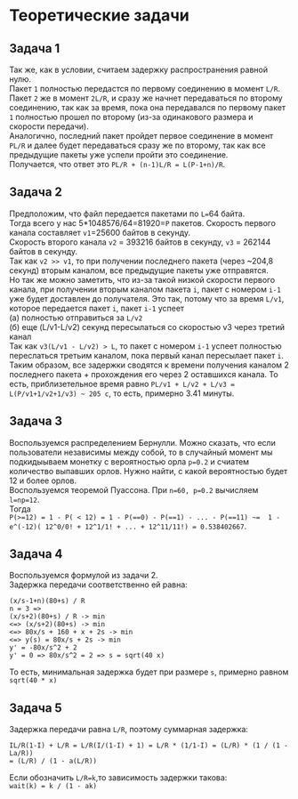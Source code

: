 # Теоретические задачи

## Задача 1
Так же, как в условии, считаем задержку распространения равной нулю.  
Пакет `1` полностью передастся по первому соединению в момент `L/R`. Пакет `2` же в момент `2L/R`, и сразу же начнет передаваться по второму соединению, так как за время, пока она передавался по первому пакет `1` полностью прошел по второму (из-за одинакового размера и скорости передачи).  
Аналогично, последний пакет пройдет первое соединение в момент `PL/R` и далее будет передаваться сразу же по второму, так как все предыдущие пакеты уже успели пройти это соединение.  
Получается, что ответ это `PL/R + (n-1)L/R = L(P-1+n)/R`.

## Задача 2
Предположим, что файл передается пакетами по `L=`64 байта.   
Тогда всего у нас 5*1048576/64=81920=`P` пакетов.
Скорость первого канала составляет `v1`=25600 байтов в секунду.   
Скорость второго канала `v2` = 393216 байтов в секунду, 
`v3` = 262144 байтов в секунду.  
Так как `v2 >> v1`, то при получении последнего пакета (через ~204,8 секунд) вторым каналом, все предыдущие пакеты уже отправятся.   
Но так же можно заметить, что из-за такой низкой скорости первого канала, при получении вторым каналом пакета `i`, пакет с номером `i-1` уже будет доставлен до получателя. Это так, потому что за время `L/v1`, которое передается пакет `i`, пакет `i-1` успеет  
(а) полностью отправиться за `L/v2`  
(б) еще (L/v1-L/v2) секунд пересылаться со скоростью v3 через третий канал  
Так как `v3(L/v1 - L/v2) > L`, то пакет с номером `i-1` успеет полностью переслаться третьим каналом, пока первый канал пересылает пакет `i`.  
Таким образом, все задержки сводятся к времени получения каналом 2 последнего пакета + прохождения его через 2 оставшихся канала. То есть, приблизетельное время равно `PL/v1 + L/v2 + L/v3 = L(P/v1+1/v2+1/v3) ~ 205 с`, то есть, примерно 3.41 минуты.

## Задача 3
Воспользуемся распределением Бернулли. Можно сказать, что если пользователи независимы между собой, то в случайный момент мы подкидыываем монетку с вероятностью орла `p=0.2` и счиатем количество выпавших орлов. Нужно найти, с какой вероятностью будет 12 и более орлов.   
Воспользуемся теоремой Пуассона. При `n=60, p=0.2` вычисляем `l=np=12`.   
Тогда   
`P(>=12) = 1 - P( < 12) = 1 - P(==0) - P(==1) - ... - P(==11) ~=  1 - e^(-12)( 12^0/0! + 12^1/1! + ... + 12^11/11!) = 0.538402667`.

## Задача 4
Воспользуемся формулой из задачи 2.  
Задержка передачи соответственно ей равна:
```
(x/s-1+n)(80+s) / R 
n = 3 =>
(x/s+2)(80+s) / R -> min
<=> (x/s+2)(80+s) -> min
<=> 80x/s + 160 + x + 2s -> min
<=> y(s) = 80x/s + 2s -> min
y' = -80x/s^2 + 2 
y' = 0 => 80x/s^2 = 2 => s = sqrt(40 x)
```
То есть, минимальная задержка будет при размере `s`, примерно равном `sqrt(40 * x)`

## Задача 5
Задержка передачи равна `L/R`, поэтому суммарная задержка:
```
IL/R(1-I) + L/R = L/R(I/(1-I) + 1) = L/R * (1/1-I) = (L/R) * (1 / (1 - La/R)) 
= (L/R) / (1 - a(L/R))
```
Если обозначить `L/R=k`,то зависимость задержки такова:   
`wait(k) = k / (1 - ak)`

